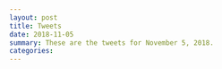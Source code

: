 ```yaml
---
layout: post
title: Tweets
date: 2018-11-05
summary: These are the tweets for November 5, 2018.
categories:
---
```


